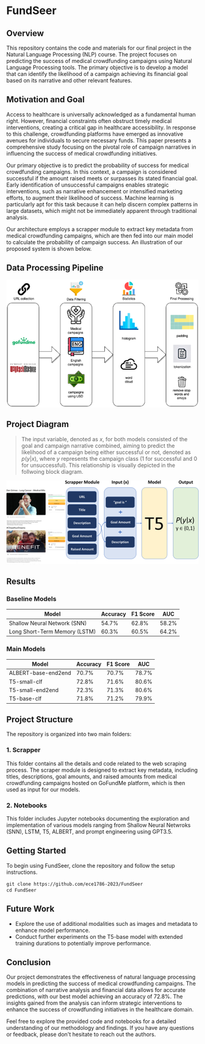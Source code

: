 # FundSeer

## Overview
This repository contains the code and materials for our final project in the Natural Language Processing (NLP) course. The project focuses on predicting the success of medical crowdfunding campaigns using Natural Language Processing tools. The primary objective is to develop a model that can identify the likelihood of a campaign achieving its financial goal based on its narrative and other relevant features.

## Motivation and Goal
Access to healthcare is universally acknowledged as a fundamental human right. However, financial constraints often obstruct timely medical interventions, creating a critical gap in healthcare accessibility. In response to this challenge, crowdfunding platforms have emerged as innovative avenues for individuals to secure necessary funds. This paper presents a comprehensive study focusing on the pivotal role of campaign narratives in influencing the success of medical crowdfunding initiatives. 

Our primary objective is to predict the probability of success for medical crowdfunding campaigns. In this context, a campaign is considered successful if the amount raised meets or surpasses its stated financial goal. Early identification of unsuccessful campaigns enables strategic interventions, such as narrative enhancement or intensified marketing efforts, to augment their likelihood of success. Machine learning is particularly apt for this task because it can help discern complex patterns in large datasets, which might not be immediately apparent through traditional analysis. 

Our architecture employs a scrapper module to extract key metadata from medical crowdfunding campaigns, which are then fed into our main model to calculate the probability of campaign success. An illustration of our proposed system is shown below. 


## Data Processing Pipeline
![Data Processing Pipeline](imgs/data-pipeline.png)



## Project Diagram

> The input variable, denoted
as $x$, for both models consisted of the goal and campaign narrative combined, aiming to predict the
likelihood of a campaign being either successful or not, denoted as $p(y|x)$, where $y$ represents the
campaign class (1 for successful and 0 for unsuccessful). This relationship is visually depicted in the
follwoing block diagram.

![Block Diagram](imgs/diagram.PNG)

## Results

### Baseline Models
| Model                       | Accuracy | F1 Score | AUC   |
|-----------------------------|----------|----------|-------|
| Shallow Neural Network (SNN) | 54.7%    | 62.8%    | 58.2% |
| Long Short-Term Memory (LSTM)| 60.3%    | 60.5%    | 64.2% |

### Main Models
| Model                   | Accuracy | F1 Score | AUC   |
|-------------------------|----------|----------|-------|
| ALBERT-base-end2end      | 70.7%    | 70.7%    | 78.7% |
| T5-small-clf             | 72.8%    | 71.6%    | 80.6% |
| T5-small-end2end         | 72.3%    | 71.3%    | 80.6% |
| T5-base-clf              | 71.8%    | 71.2%    | 79.9% |


## Project Structure

The repository is organized into two main folders:

### 1. Scrapper
This folder contains all the details and code related to the web scraping process. The scraper module is designed to extract key metadata, including titles, descriptions, goal amounts, and raised amounts from medical crowdfunding campaigns hosted on GoFundMe platform, which is then used as input for our models.

### 2. Notebooks
This folder includes Jupyter notebooks documenting the exploration and implementation of various models ranging from Shallow Neural Netwroks (SNN), LSTM, T5, ALBERT, and prompt engineering using GPT3.5.






## Getting Started
To begin using FundSeer, clone the repository and follow the setup instructions.

```
git clone https://github.com/ece1786-2023/FundSeer
cd FundSeer
```

## Future Work

- Explore the use of additional modalities such as images and metadata to enhance model performance.
- Conduct further experiments on the T5-base model with extended training durations to potentially improve performance.

## Conclusion

Our project demonstrates the effectiveness of natural language processing models in predicting the success of medical crowdfunding campaigns. The combination of narrative analysis and financial data allows for accurate predictions, with our best model achieving an accuracy of 72.8%. The insights gained from the analysis can inform strategic interventions to enhance the success of crowdfunding initiatives in the healthcare domain.

Feel free to explore the provided code and notebooks for a detailed understanding of our methodology and findings. If you have any questions or feedback, please don't hesitate to reach out the authors. 




